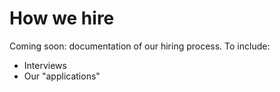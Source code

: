 # How we hire

Coming soon: documentation of our hiring process. To include:

* Interviews
* Our "applications"
